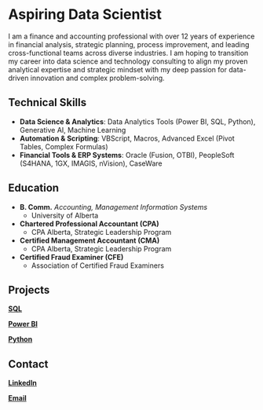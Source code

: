# Aspiring Data Scientist
I am a finance and accounting professional with over 12 years of experience in financial analysis, strategic planning, process improvement, and leading cross-functional teams across diverse industries.
I am hoping to transition my career into data science and technology consulting to align my proven analytical expertise and strategic mindset with my deep passion for data-driven innovation and complex problem-solving.

## Technical Skills
- **Data Science & Analytics**: Data Analytics Tools (Power BI, SQL, Python), Generative AI, Machine Learning
- **Automation & Scripting**: VBScript, Macros, Advanced Excel (Pivot Tables, Complex Formulas)
- **Financial Tools & ERP Systems**: Oracle (Fusion, OTBI), PeopleSoft (S4HANA, 1GX, IMAGIS, nVision), CaseWare
   
## Education
- **B. Comm.** *Accounting, Management Information Systems*
   - University of Alberta					       		
- **Chartered Professional Accountant (CPA)**
   - CPA Alberta, Strategic Leadership Program        		
- **Certified Management Accountant (CMA)**
   - CPA Alberta, Strategic Leadership Program
- **Certified Fraud Examiner (CFE)**
   - Association of Certified Fraud Examiners
 
## Projects
[**SQL**](https://github.com/alykhanrajan/SQL-Projects/)

[**Power BI**](https://github.com/alykhanrajan/Power-BI-Projects)

[**Python**](https://github.com/alykhanrajan/Python-Projects)

## Contact
[**LinkedIn**](https://www.linkedin.com/in/alykhanrajan/)

[**Email**](mailto:alykhannrajan@gmail.com)
 


